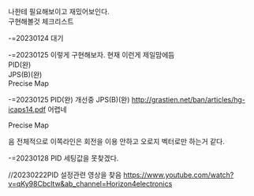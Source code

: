 나한테 필요해보이고 재밌어보인다.  
구현해볼것 체크리스트

-=20230124 대기

-=20230125
이렇게 구현해보자. 현재 이런게 제일맘에듬  
PID(완)  
JPS(B)(완)  
Precise Map  

-=20230125
PID(완) 개선중
JPS(B)(완)  http://grastien.net/ban/articles/hg-icaps14.pdf 어렵네


Precise Map

음 전체적으로 이쪽라인은 회전을 이용 안하고 오로지 벡터로만 하는거 같다.


-=20230128
PID 세팅값을 못찾겠다.  

//20230222PID 설정관련 영상을 찾음
https://www.youtube.com/watch?v=qKy98Cbcltw&ab_channel=Horizon4electronics

































